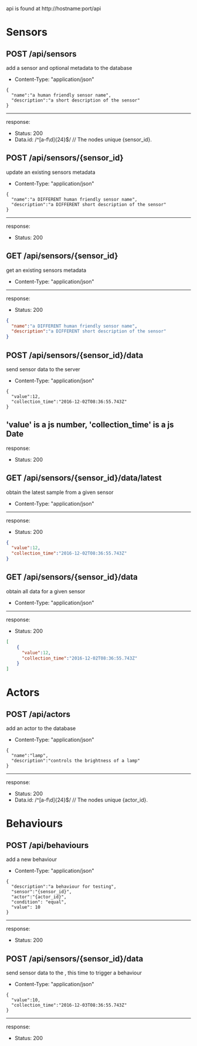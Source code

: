 api is found at http://hostname:port/api


# Sensors

## POST /api/sensors

add a sensor and optional metadata to the database
* Content-Type: "application/json"
```
{
  "name":"a human friendly sensor name",
  "description":"a short description of the sensor"
}
```
---
response:
* Status: 200
* Data.id: /^[a-f\d]{24}$/ // The nodes unique {sensor_id}.


## POST /api/sensors/{sensor_id}

update an existing sensors metadata
* Content-Type: "application/json"
```
{
  "name":"a DIFFERENT human friendly sensor name",
  "description":"a DIFFERENT short description of the sensor"
}
```
---
response:
* Status: 200


## GET /api/sensors/{sensor_id}

get an existing sensors metadata
* Content-Type: "application/json"
---
response:
* Status: 200
```json
{
  "name":"a DIFFERENT human friendly sensor name",
  "description":"a DIFFERENT short description of the sensor"
}
```


## POST /api/sensors/{sensor_id}/data

send sensor data to the server
* Content-Type: "application/json"
```
{
  "value":12,
  "collection_time":"2016-12-02T08:36:55.743Z"
}
```
'value' is a js number, 'collection_time' is a js Date
---
response:
* Status: 200

## GET /api/sensors/{sensor_id}/data/latest

obtain the latest sample from a given sensor
* Content-Type: "application/json"
---
response:
* Status: 200
```json
{
  "value":12,
  "collection_time":"2016-12-02T08:36:55.743Z"
}
```


## GET /api/sensors/{sensor_id}/data

obtain all data for a given sensor
* Content-Type: "application/json"
---
response:
* Status: 200
```json
[
    {
      "value":12,
      "collection_time":"2016-12-02T08:36:55.743Z"
    }
]
```

# Actors

## POST /api/actors

add an actor to the database
* Content-Type: "application/json"
```
{
  "name":"lamp",
  "description":"controls the brightness of a lamp"
}
```
---
response:
* Status: 200
* Data.id: /^[a-f\d]{24}$/ // The nodes unique {actor_id}.

# Behaviours

## POST /api/behaviours

add a new behaviour
* Content-Type: "application/json"
```
{
  "description":"a behaviour for testing",
  "sensor":"{sensor_id}",
  "actor":"{actor_id}",
  "condition": "equal",
  "value": 10
}
```
---
response:
* Status: 200


## POST /api/sensors/{sensor_id}/data

send sensor data to the , this time to trigger a behaviour
* Content-Type: "application/json"
```
{
  "value":10,
  "collection_time":"2016-12-03T08:36:55.743Z"
}
```
---
response:
* Status: 200
